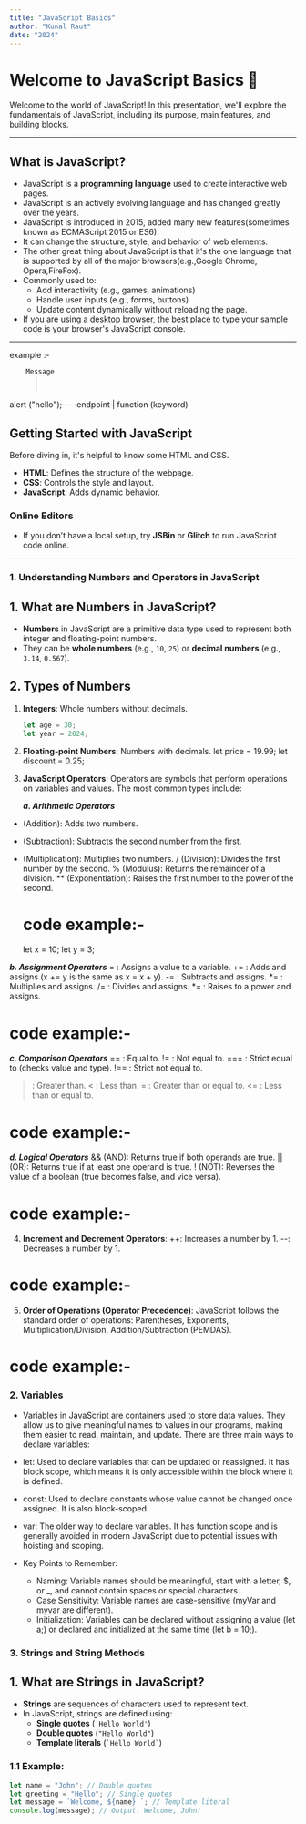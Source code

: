 ```yaml
---
title: "JavaScript Basics"
author: "Kunal Raut"
date: "2024"
---
```


<!-- Slide 1 -->

# Welcome to JavaScript Basics 🎉

Welcome to the world of JavaScript! In this presentation, we'll explore the fundamentals of JavaScript, including its purpose, main features, and building blocks.

---

<!-- Slide 2 -->

## What is JavaScript?

- JavaScript is a **programming language** used to create interactive web pages.
- JavaScript is an actively evolving language and has changed greatly over the years.
- JavaScript is introduced in 2015, added many new features(sometimes known as ECMAScript 2015 or ES6).
- It can change the structure, style, and behavior of web elements.
- The other great thing about JavaScript is that it's the one language that is supported by all of the major browsers(e.g.,Google Chrome, Opera,FireFox).
- Commonly used to:
  - Add interactivity (e.g., games, animations)
  - Handle user inputs (e.g., forms, buttons)
  - Update content dynamically without reloading the page.
- If you are using a desktop browser, the best place to type your sample code is your browser's JavaScript console.

---

example :-

        Message
          |
          |

alert ("hello");----endpoint
|
function
(keyword)

<!-- Slide 3 -->

## Getting Started with JavaScript

Before diving in, it's helpful to know some HTML and CSS.

- **HTML**: Defines the structure of the webpage.
- **CSS**: Controls the style and layout.
- **JavaScript**: Adds dynamic behavior.

### Online Editors

- If you don’t have a local setup, try **JSBin** or **Glitch** to run JavaScript code online.

---

<!-- Slide 4 -->

### 1. Understanding Numbers and Operators in JavaScript

## 1. What are Numbers in JavaScript?

- **Numbers** in JavaScript are a primitive data type used to represent both integer and floating-point numbers.
- They can be **whole numbers** (e.g., `10`, `25`) or **decimal numbers** (e.g., `3.14`, `0.567`).

## 2. Types of Numbers

1. **Integers**: Whole numbers without decimals.

   ```javascript
   let age = 30;
   let year = 2024;
   ```

2. **Floating-point Numbers**: Numbers with decimals.
   let price = 19.99;
   let discount = 0.25;

3. **JavaScript Operators**:
   Operators are symbols that perform operations on variables and values. The most common types include:

   **_a. Arithmetic Operators_**

- (Addition): Adds two numbers.

* (Subtraction): Subtracts the second number from the first.

- (Multiplication): Multiplies two numbers.
  / (Division): Divides the first number by the second.
  % (Modulus): Returns the remainder of a division.
  \*\* (Exponentiation): Raises the first number to the power of the second.

  # code example:-

  let x = 10;
  let y = 3;

<!-- console.log("Addition: " + (x + y));       // Output: 13
console.log("Subtraction: " + (x - y));    // Output: 7
console.log("Multiplication: " + (x * y)); // Output: 30
console.log("Division: " + (x / y));       // Output: 3.333
console.log("Modulus: " + (x % y));        // Output: 1
console.log("Exponentiation: " + (x ** y)); // Output: 1000 -->

**_b. Assignment Operators_**
= : Assigns a value to a variable.
+= : Adds and assigns (x += y is the same as x = x + y).
-= : Subtracts and assigns.
\*= : Multiplies and assigns.
/= : Divides and assigns.
\*= : Raises to a power and assigns.

# code example:-

<!-- let a = 5;
a += 3; // Equivalent to a = a + 3
console.log("Value of a: " + a); // Output: 8 -->

**_c. Comparison Operators_**
== : Equal to.
!= : Not equal to.
=== : Strict equal to (checks value and type).
!== : Strict not equal to.

> : Greater than.
> < : Less than.
> = : Greater than or equal to.
> <= : Less than or equal to.

# code example:-

<!-- let num1 = 10;
let num2 = 15;

console.log(num1 == num2); // Output: false
console.log(num1 < num2); // Output: true -->

**_d. Logical Operators_**
&& (AND): Returns true if both operands are true.
|| (OR): Returns true if at least one operand is true.
! (NOT): Reverses the value of a boolean (true becomes false, and vice versa).

# code example:-

<!-- let isAdult = true;
let hasID = false;

console.log(isAdult && hasID); // Output: false
console.log(isAdult || hasID); // Output: true
console.log(!isAdult);         // Output: false -->

4. **Increment and Decrement Operators**:
   ++: Increases a number by 1.
   --: Decreases a number by 1.

# code example:-

<!-- let count = 10;

count++;
console.log(count); // Output: 11

count--;
console.log(count); // Output: 10 -->

5. **Order of Operations (Operator Precedence)**:
   JavaScript follows the standard order of operations: Parentheses, Exponents, Multiplication/Division, Addition/Subtraction (PEMDAS).

# code example:-

<!-- let result = 10 + 5 * 3;     // Output: 25
let result2 = (10 + 5) * 3;  // Output: 45 -->

<!-- Slide 5 -->

### 2. Variables

- Variables in JavaScript are containers used to store data values. They allow us to give meaningful names to values in our programs, making them easier to read, maintain, and update. There are three main ways to declare variables:

- let: Used to declare variables that can be updated or reassigned. It has block scope, which means it is only accessible within the block where it is defined.

- const: Used to declare constants whose value cannot be changed once assigned. It is also block-scoped.

- var: The older way to declare variables. It has function scope and is generally avoided in modern JavaScript due to potential issues with hoisting and scoping.

- Key Points to Remember:
  - Naming: Variable names should be meaningful, start with a letter, $, or \_, and cannot contain spaces or special characters.
  - Case Sensitivity: Variable names are case-sensitive (myVar and myvar are different).
  - Initialization: Variables can be declared without assigning a value (let a;) or declared and initialized at the same time (let b = 10;).

### 3. Strings and String Methods

## 1. What are Strings in JavaScript?

- **Strings** are sequences of characters used to represent text.
- In JavaScript, strings are defined using:
  - **Single quotes** (`'Hello World'`)
  - **Double quotes** (`"Hello World"`)
  - **Template literals** (`` `Hello World` ``)

### 1.1 Example:

```javascript
let name = "John"; // Double quotes
let greeting = "Hello"; // Single quotes
let message = `Welcome, ${name}!`; // Template literal
console.log(message); // Output: Welcome, John!
```
